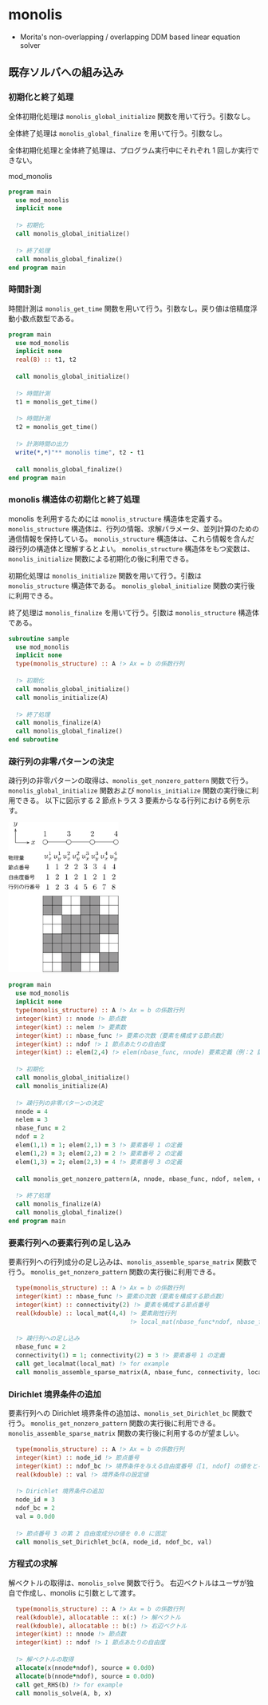 # monolis

- Morita's non-overlapping / overlapping DDM based linear equation solver

## 既存ソルバへの組み込み

### 初期化と終了処理

全体初期化処理は `monolis_global_initialize` 関数を用いて行う。引数なし。

全体終了処理は `monolis_global_finalize` を用いて行う。引数なし。

全体初期化処理と全体終了処理は、プログラム実行中にそれぞれ 1 回しか実行できない。

mod_monolis

```fortran
program main
  use mod_monolis
  implicit none

  !> 初期化
  call monolis_global_initialize()

  !> 終了処理
  call monolis_global_finalize()
end program main
```

### 時間計測

時間計測は `monolis_get_time` 関数を用いて行う。引数なし。戻り値は倍精度浮動小数点数型である。

```fortran
program main
  use mod_monolis
  implicit none
  real(8) :: t1, t2

  call monolis_global_initialize()

  !> 時間計測
  t1 = monolis_get_time()

  !> 時間計測
  t2 = monolis_get_time()

  !> 計測時間の出力
  write(*,*)"** monolis time", t2 - t1

  call monolis_global_finalize()
end program main
```

### monolis 構造体の初期化と終了処理

monolis を利用するためには `monolis_structure` 構造体を定義する。
`monolis_structure` 構造体は、行列の情報、求解パラメータ、並列計算のための通信情報を保持している。
`monolis_structure` 構造体は、これら情報を含んだ疎行列の構造体と理解するとよい。
`monolis_structure` 構造体をもつ変数は、`monolis_initialize` 関数による初期化の後に利用できる。

初期化処理は `monolis_initialize` 関数を用いて行う。引数は `monolis_structure` 構造体である。
`monolis_global_initialize` 関数の実行後に利用できる。

終了処理は `monolis_finalize` を用いて行う。引数は `monolis_structure` 構造体である。

```fortran
subroutine sample
  use mod_monolis
  implicit none
  type(monolis_structure) :: A !> Ax = b の係数行列

  !> 初期化
  call monolis_global_initialize()
  call monolis_initialize(A)

  !> 終了処理
  call monolis_finalize(A)
  call monolis_global_finalize()
end subroutine
```

### 疎行列の非零パターンの決定

疎行列の非零パターンの取得は、`monolis_get_nonzero_pattern` 関数で行う。
`monolis_global_initialize` 関数および `monolis_initialize` 関数の実行後に利用できる。
以下に図示する 2 節点トラス 3 要素からなる行列における例を示す。

<img src="./nonzero.svg" height=300px>

```fortran
program main
  use mod_monolis
  implicit none
  type(monolis_structure) :: A !> Ax = b の係数行列
  integer(kint) :: nnode !> 節点数
  integer(kint) :: nelem !> 要素数
  integer(kint) :: nbase_func !> 要素の次数（要素を構成する節点数）
  integer(kint) :: ndof !> 1 節点あたりの自由度
  integer(kint) :: elem(2,4) !> elem(nbase_func, nnode) 要素定義（例：2 節点トラス、3 要素）

  !> 初期化
  call monolis_global_initialize()
  call monolis_initialize(A)

  !> 疎行列の非零パターンの決定
  nnode = 4
  nelem = 3
  nbase_func = 2
  ndof = 2
  elem(1,1) = 1; elem(2,1) = 3 !> 要素番号 1 の定義
  elem(1,2) = 3; elem(2,2) = 2 !> 要素番号 2 の定義
  elem(1,3) = 2; elem(2,3) = 4 !> 要素番号 3 の定義

  call monolis_get_nonzero_pattern(A, nnode, nbase_func, ndof, nelem, elem)

  !> 終了処理
  call monolis_finalize(A)
  call monolis_global_finalize()
end program main
```

### 要素行列への要素行列の足し込み

要素行列への行列成分の足し込みは、`monolis_assemble_sparse_matrix` 関数で行う。
`monolis_get_nonzero_pattern` 関数の実行後に利用できる。

```fortran
  type(monolis_structure) :: A !> Ax = b の係数行列
  integer(kint) :: nbase_func !> 要素の次数（要素を構成する節点数）
  integer(kint) :: connectivity(2) !> 要素を構成する節点番号
  real(kdouble) :: local_mat(4,4) !> 要素剛性行列
                                  !> local_mat(nbase_func*ndof, nbase_func*ndof)

  !> 疎行列への足し込み
  nbase_func = 2
  connectivity(1) = 1; connectivity(2) = 3 !> 要素番号 1 の定義
  call get_localmat(local_mat) !> for example
  call monolis_assemble_sparse_matrix(A, nbase_func, connectivity, local_mat)
```

### Dirichlet 境界条件の追加

要素行列への Dirichlet 境界条件の追加は、`monolis_set_Dirichlet_bc` 関数で行う。
`monolis_get_nonzero_pattern` 関数の実行後に利用できる。
`monolis_assemble_sparse_matrix` 関数の実行後に利用するのが望ましい。

```fortran
  type(monolis_structure) :: A !> Ax = b の係数行列
  integer(kint) :: node_id !> 節点番号
  integer(kint) :: ndof_bc !> 境界条件を与える自由度番号（[1, ndof] の値をとる）
  real(kdouble) :: val !> 境界条件の設定値

  !> Dirichlet 境界条件の追加
  node_id = 3
  ndof_bc = 2
  val = 0.0d0

  !> 節点番号 3 の第 2 自由度成分の値を 0.0 に固定
  call monolis_set_Dirichlet_bc(A, node_id, ndof_bc, val)
```

### 方程式の求解

解ベクトルの取得は、`monolis_solve` 関数で行う。
右辺ベクトルはユーザが独自で作成し、monolis に引数として渡す。

```fortran
  type(monolis_structure) :: A !> Ax = b の係数行列
  real(kdouble), allocatable :: x(:) !> 解ベクトル
  real(kdouble), allocatable :: b(:) !> 右辺ベクトル
  integer(kint) :: nnode !> 節点数
  integer(kint) :: ndof !> 1 節点あたりの自由度

  !> 解ベクトルの取得
  allocate(x(nnode*ndof), source = 0.0d0)
  allocate(b(nnode*ndof), source = 0.0d0)
  call get_RHS(b) !> for example
  call monolis_solve(A, b, x)
```
